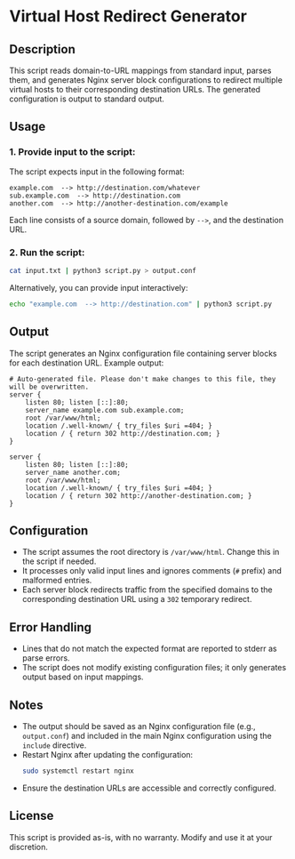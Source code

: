 # Virtual Host Redirect Generator

## Description
This script reads domain-to-URL mappings from standard input, parses them, and generates Nginx server block configurations to redirect multiple virtual hosts to their corresponding destination URLs. The generated configuration is output to standard output.

## Usage
### 1. Provide input to the script:
The script expects input in the following format:
```plaintext
example.com  --> http://destination.com/whatever
sub.example.com  --> http://destination.com
another.com  --> http://another-destination.com/example
```
Each line consists of a source domain, followed by `-->`, and the destination URL.

### 2. Run the script:
```sh
cat input.txt | python3 script.py > output.conf
```
Alternatively, you can provide input interactively:
```sh
echo "example.com  --> http://destination.com" | python3 script.py
```

## Output
The script generates an Nginx configuration file containing server blocks for each destination URL. Example output:
```nginx
# Auto-generated file. Please don't make changes to this file, they will be overwritten.
server {
    listen 80; listen [::]:80;
    server_name example.com sub.example.com;
    root /var/www/html;
    location /.well-known/ { try_files $uri =404; }
    location / { return 302 http://destination.com; }
}

server {
    listen 80; listen [::]:80;
    server_name another.com;
    root /var/www/html;
    location /.well-known/ { try_files $uri =404; }
    location / { return 302 http://another-destination.com; }
}
```

## Configuration
- The script assumes the root directory is `/var/www/html`. Change this in the script if needed.
- It processes only valid input lines and ignores comments (`#` prefix) and malformed entries.
- Each server block redirects traffic from the specified domains to the corresponding destination URL using a `302` temporary redirect.

## Error Handling
- Lines that do not match the expected format are reported to stderr as parse errors.
- The script does not modify existing configuration files; it only generates output based on input mappings.

## Notes
- The output should be saved as an Nginx configuration file (e.g., `output.conf`) and included in the main Nginx configuration using the `include` directive.
- Restart Nginx after updating the configuration: 
  ```sh
  sudo systemctl restart nginx
  ```
- Ensure the destination URLs are accessible and correctly configured.

## License
This script is provided as-is, with no warranty. Modify and use it at your discretion.

